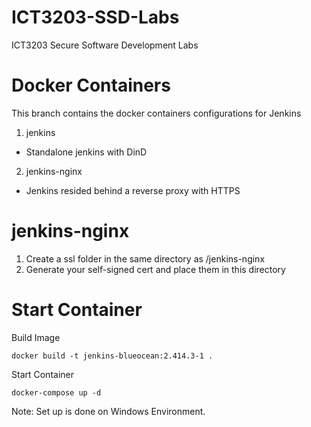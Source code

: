 # ICT3203-SSD-Labs
ICT3203 Secure Software Development Labs

# Docker Containers
This branch contains the docker containers configurations for Jenkins

1. jenkins
- Standalone jenkins with DinD
2. jenkins-nginx
- Jenkins resided behind a reverse proxy with HTTPS

# jenkins-nginx
1. Create a ssl folder in the same directory as /jenkins-nginx
2. Generate your self-signed cert and place them in this directory

# Start Container
Build Image
```
docker build -t jenkins-blueocean:2.414.3-1 .
```
Start Container
```
docker-compose up -d
```

Note: Set up is done on Windows Environment. 
